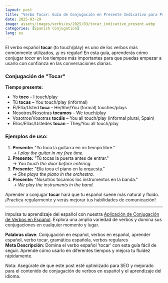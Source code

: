 ```yaml
---
layout: post 
title: "Verbo Tocar: Guía de Conjugación en Presente Indicativo para Principiantes"
date: 2025-03-29
image: assets/images/verbs/es/2025/03/tocar_indicative_present.webp
categories: [Spanish Conjugation]
lang: es 
---
```


El verbo español **tocar** (to touch/play) es uno de los verbos más comúnmente utilizados, ¡y es regular! En esta guía, aprenderás cómo conjugar *tocar* en los tiempos más importantes para que puedas empezar a usarlo con confianza en las conversaciones diarias.

### Conjugación de "Tocar"

**Tiempo presente:**
- Yo **toco** – I touch/play  
- Tú **tocas** – You touch/play (informal)  
- Él/Ella/Usted **toca** – He/She/You (formal) touches/plays  
- Nosotros/Nosotras **tocamos** – We touch/play  
- Vosotros/Vosotras **tocáis** – You all touch/play (informal plural, Spain)  
- Ellos/Ellas/Ustedes **tocan** – They/You all touch/play  

### Ejemplos de uso:

1. **Presente:** "Yo toco la guitarra en mi tiempo libre."  
   → _I play the guitar in my free time._
2. **Presente:** "Tú tocas la puerta antes de entrar."  
   → _You touch the door before entering._
3. **Presente:** "Ella toca el piano en la orquesta."  
   → _She plays the piano in the orchestra._
4. **Presente:** "Nosotros tocamos los instrumentos en la banda."  
   → _We play the instruments in the band._
   
Aprender a conjugar **tocar** hará que tu español suene más natural y fluido. ¡Practica regularmente y verás mejorar tus habilidades de comunicación!

---

Impulsa tu aprendizaje del español con nuestra [Aplicación de Conjugación de Verbos en Español]({{site.appStore.es}}). Explora una amplia variedad de verbos y domina sus conjugaciones en cualquier momento y lugar.

**Palabras clave**: Conjugación en español, verbos en español, aprender español, verbo tocar, gramática española, verbos regulares  
**Meta Descripción**: Domina el verbo español 'tocar' con esta guía fácil de seguir. Aprende cómo usarlo en diferentes tiempos y mejora tu fluidez rápidamente.

Nota: Asegúrate de que este post esté optimizado para SEO y mejorado para el contenido de conjugación de verbos en español y el aprendizaje del idioma.